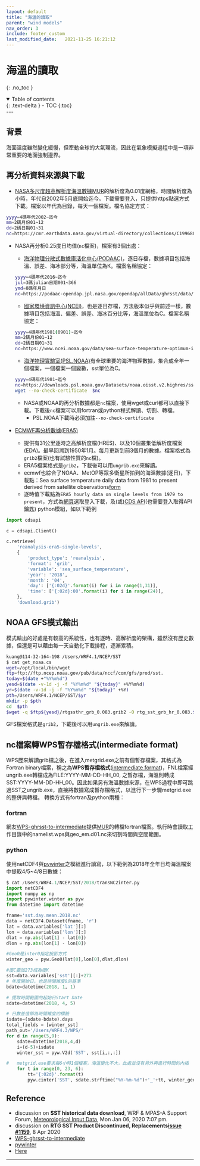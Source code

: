 ```yaml
---
layout: default
title: "海溫的讀取"
parent: "wind models"
nav_order: 3
include: footer_custom               
last_modified_date:   2021-11-25 16:21:12
---
```


# 海溫的讀取
{: .no_toc }

<details open markdown="block">
  <summary>
    Table of contents
  </summary>
  {: .text-delta }
- TOC
{:toc}
</details>
---

## 背景
海面溫度雖然變化緩慢，但牽動全球的大氣環流，因此在氣象模擬過程中是一項非常重要的地面強制邊界。

## 再分析資料來源與下載
- [NASA多尺度超高解析度海溫數據MUR](https://podaac.jpl.nasa.gov/dataset/MUR-JPL-L4-GLOB-v4.1)的解析度為0.01度網格，時間解析度為小時，年代自2002年5月底開始迄今。下載需要登入，只提供https點選方式下載。檔案以年代為目錄，每天一個檔案。檔名協定方式：
```bash
yyyy=4碼年代2002~迄今
mm=2碼月份01~12
dd=2碼日期01~31
nc=https://cmr.earthdata.nasa.gov/virtual-directory/collections/C1996881146-POCLOUD/temporal/$yyyy/$mm/$dd/$yyyy$mm${dd}090000-JPL-L4_GHRSST-SSTfnd-MUR-GLOB-v02.0-fv04.1
```

- NASA再分析0.25度日均值(`nc`檔案)，檔案有3個出處：
    - [海洋物理分散式數據庫活化中心(PODAAC)](https://podaac.jpl.nasa.gov/datasetlist?search=AVHRR_OI-NCEI-L4-GLOB-v2.1)，逐日存檔，數據項目包括海溫、誤差、海冰部分等，海溫單位為K。檔案名稱協定：
    ```bash
    yyyy=4碼年代2016~迄今
    jul=3碼julian日期001~366
    ymd=8碼年月日
    nc=https://podaac-opendap.jpl.nasa.gov/opendap/allData/ghrsst/data/GDS2/L4/GLOB/NCEI/AVHRR_OI/v2.1/$yyyy/$jul/${ymd}120000-NCEI-L4_GHRSST-SSTblend-AVHRR_OI-GLOB-v02.0-fv02.1.nc
    ```
    - [國家環境資訊中心(NCEI)](https://www.ncei.noaa.gov/products/optimum-interpolation-sst)，也是逐日存檔，方法版本似乎與前述一樣，數據項目包括海溫、偏差、誤差、海冰百分比等，海溫單位為C。檔案名稱協定：
    ```bash
    yyyy=4碼年代1981(0901)~迄今
    mm=2碼月份01~12
    dd=2碼日期01~31
    nc=https://www.ncei.noaa.gov/data/sea-surface-temperature-optimum-interpolation/v2.1/access/avhrr/$yyyy$mm/oisst-avhrr-v02r01.$yyyy$mm$dd.nc
    ```
    - [海洋物理實驗室(PSL.NOAA)](https://downloads.psl.noaa.gov/Datasets/noaa.oisst.v2.highres/)有全球重要的海洋物理數據，集合成全年一個檔案，一個檔案一個變數，sst單位為C。
    ```bash
    yyyy=4碼年代1981~迄今
    nc=https://downloads.psl.noaa.gov/Datasets/noaa.oisst.v2.highres/sst.day.mean.$yyyy.nc
    wget --no-check-certificate  $nc
    ```
    - NASA或NOAA的再分析數據都是`nc`檔案，使用wget或curl都可以直接下載。下載後`nc`檔案可以用fortran或python程式解讀、切割、轉檔。
      - PSL.NOAA下載時必須加註`--no-check-certificate`

- [ECMWF再分析數據(ERA5)](https://confluence.ecmwf.int/display/CKB/ERA5%3A+data+documentation)
    - 提供有31公里逐時之高解析度檔(HRES)、以及10個叢集低解析度檔案(EDA)。最早回溯到1950年1月。每月更新到前3個月的數據。檔案格式為`grib2`檔案(也有試驗性質的`nc`檔)。
    - ERA5檔案格式是`grib2`，下載後可以用`ungrib.exe`來解讀。
    - ecmwf也綜合了NOAA、MetOP等眾多衛星所拍到的海溫數據(逐日)，下載點：Sea surface temperature daily data from 1981 to present derived from satellite observations[form](https://cds.climate.copernicus.eu/cdsapp#!/dataset/satellite-sea-surface-temperature?tab=form)
    - 逐時值下載點為`ERA5 hourly data on single levels from 1979 to present`，方式為[網頁](https://cds.climate.copernicus.eu/cdsapp#!/dataset/reanalysis-era5-single-levels?tab=form)選取登入下載，及(或)[CDS API](https://cds.climate.copernicus.eu/api-how-to)(也需要登入取得API鑰匙) python模組，如以下範例

```python
import cdsapi

c = cdsapi.Client()

c.retrieve(
    'reanalysis-era5-single-levels',
    {
        'product_type': 'reanalysis',
        'format': 'grib',
        'variable': 'sea_surface_temperature',
        'year': '2018',
        'month': '04',
        'day': ['{:02d}'.format(i) for i in range(1,31)],                
        'time': ['{:02d}:00'.format(i) for i in range(24)],
    },
    'download.grib')
```


## NOAA GFS模式輸出
模式輸出的好處是有較高的系統性，也有逐時、高解析度的架構，雖然沒有歷史數據，但還是可以藉由每一天自動化下載排程，逐漸累積。
```bash
kuang@114-32-164-198 /Users/WRF4.1/NCEP/SST
$ cat get_noaa.cs
wget=/opt/local/bin/wget
ftp=ftp://ftp.ncep.noaa.gov/pub/data/nccf/com/gfs/prod/sst.
today=$(date +"%Y%m%d")
yesd=$(date -v-1d -j -f "%Y%m%d" "${today}" +%Y%m%d)
yr=$(date -v-1d -j -f "%Y%m%d" "${today}" +%Y)
pth=/Users/WRF4.1/NCEP/SST/$yr
mkdir -p $pth
cd  $pth
$wget -q $ftp${yesd}/rtgssthr_grb_0.083.grib2 -O rtg_sst_grb_hr_0.083.$yesd
```
GFS檔案格式是`grib2`，下載後可以用`ungrib.exe`來解讀。


## nc檔案轉WPS暫存檔格式(intermediate format)
WPS歷來解讀grib檔之後，在進入metgrid.exe之前有個暫存檔案，其格式為Fortran binary檔案，稱之為**WPS暫存檔格式**([intermediate format](https://www2.mmm.ucar.edu/wrf/users/docs/user_guide_v4/v4.3/users_guide_chap3.html#_Writing_Meteorological_Data))，FNL檔案經ungrib.exe轉檔成為FILE:YYYY-MM-DD-HH_00, 之暫存檔，海溫則轉成SST:YYYY-MM-DD-HH_00。因此如果另有海溫數據來源，在WPS過程中即可跳過SST之ungrib.exe，直接將數據寫成暫存檔格式，以進行下一步驟metgrid.exe的整併與轉檔。
轉換方式有fortran及python兩種：
### fortran
網友[WPS-ghrsst-to-intermediate](https://github.com/bbrashers/WPS-ghrsst-to-intermediate)提供[MUR](https://podaac.jpl.nasa.gov/dataset/MUR-JPL-L4-GLOB-v4.1)的轉檔fortran檔案。執行時會讀取工作目錄中的namelist.wps與geo_em.d01.nc來切割時間與空間範圍。

### python
使用netCDF4與[pywinter](https://pywinter.readthedocs.io/en/latest)之模組進行讀寫，以下範例為2018年全年日均海溫檔案中提取4/5~4/8日數據：

```python   
$ cat /Users/WRF4.1/NCEP/SST/2018/transNC2inter.py
import netCDF4
import numpy as np
import pywinter.winter as pyw
from datetime import datetime

fname='sst.day.mean.2018.nc'
data = netCDF4.Dataset(fname, 'r')
lat = data.variables['lat'][:]
lon = data.variables['lon'][:]
dlat = np.abs(lat[1] - lat[0])
dlon = np.abs(lon[1] - lon[0])

#Geo0是inter0指定投影方式
winter_geo = pyw.Geo0(lat[0],lon[0],dlat,dlon)

#度C要加273成為度K
sst=data.variables['sst'][:]+273
# 年度開始日，也是時間維度0的基準
bdate=datetime(2018, 1, 1)

# 提取時間範圍的起始日Start Date
sdate=datetime(2018, 4, 5)

# 日數差值即為時間維度的標籤
isdate=(sdate-bdate).days
total_fields = [winter_sst]
path_out='/Users/WRF4.3/WPS/'
for d in range(5,9):
    sdate=datetime(2018,4,d)
    i=(d-5)+isdate
    winter_sst = pyw.V2d('SST', sst[i,:,:])

#   metgrid.exe要求每6小時1個檔案，海溫變化不大，此處並沒有另外再進行時間的內插
    for t in range(0, 23, 6):
        tt='{:02d}'.format(t)
        pyw.cinter('SST', sdate.strftime("%Y-%m-%d")+'_'+tt, winter_geo, total_fields, path_out)

```


## Reference
- discussion on **SST historical data download**, WRF & MPAS-A Support Forum, [Meteorological Input Data](https://forum.mmm.ucar.edu/phpBB3/viewtopic.php?t=8763), Mon Jan 06, 2020 7:07 pm.
- discussion on **RTG SST Product Discontinued, Replacements[issue #1159](https://github.com/wrf-model/WRF/issues/1159)**, 8 Apr 2020
- [WPS-ghrsst-to-intermediate](https://github.com/bbrashers/WPS-ghrsst-to-intermediate)
- [pywinter](https://pywinter.readthedocs.io/en/latest)
- [Here](/jdt/doc/SST.md)
---
